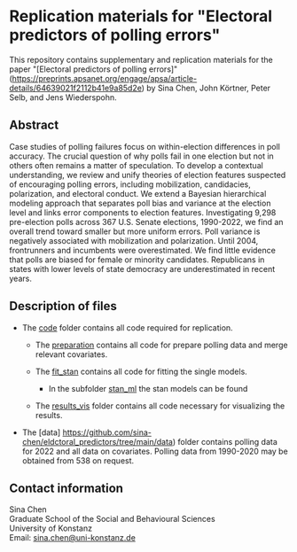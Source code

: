 # Replication materials for "Electoral predictors of polling errors"
This repository contains supplementary and replication materials for the paper "[Electoral predictors of polling errors]"(https://preprints.apsanet.org/engage/apsa/article-details/64639021f2112b41e9a85d2e) by Sina Chen, John Körtner, Peter Selb, and Jens Wiederspohn.


## Abstract 

Case studies of polling failures focus on within-election differences in poll accuracy. The crucial question of why polls fail in one election but not in others often remains a matter of speculation. To develop a contextual understanding, we review and unify theories of election features suspected of encouraging polling errors, including mobilization, candidacies, polarization, and electoral conduct. We extend a Bayesian hierarchical modeling approach that separates poll bias and variance at the election level and links error components to election features. Investigating 9,298 pre-election polls across 367 U.S. Senate elections, 1990-2022, we find an overall trend toward smaller but more uniform errors. Poll variance is negatively associated with mobilization and polarization. Until 2004, frontrunners and incumbents were overestimated. We find little evidence that polls are biased for female or minority candidates. Republicans in states with lower levels of state democracy are underestimated in recent years.


## Description of files
- The [code](https://github.com/sina-chen/eldctoral_predictors/tree/main/code) folder contains all code required for replication.

  - The [preparation](https://github.com/sina-chen/eldctoral_predictors/tree/main/code/preparation) contains all code for prepare polling data and merge relevant covariates.
  - The [fit_stan](https://github.com/sina-chen/eldctoral_predictors/tree/main/code/fit_stan) contains all code for fitting the single models.
      
      - In the subfolder [stan_ml](https://github.com/sina-chen/eldctoral_predictors/tree/main/code/fit_stan/stan_ml) the stan models can be found
  
  - The [results_vis](https://github.com/sina-chen/eldctoral_predictors/tree/main/code/results_vis) folder contains all code necessary for visualizing the results.

- The [data] https://github.com/sina-chen/eldctoral_predictors/tree/main/data) folder contains polling data for 2022 and all data on covariates. Polling data from 1990-2020 may be obtained from 538 on request.


## Contact information

Sina Chen  
Graduate School of the Social and Behavioural Sciences  
University of Konstanz  
Email: sina.chen@uni-konstanz.de

  
